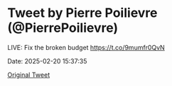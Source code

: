 # Tweet by Pierre Poilievre (@PierrePoilievre)

LIVE: Fix the broken budget https://t.co/9mumfr0QvN

Date: 2025-02-20 15:37:35

[Original Tweet](https://x.com/PierrePoilievre/status/1892599489862717607)
